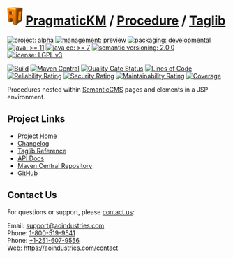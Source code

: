 # [<img src="ao-logo.png" alt="AO Logo" width="35" height="40">](https://github.com/ao-apps) [PragmaticKM](https://github.com/ao-apps/pragmatickm) / [Procedure](https://github.com/ao-apps/pragmatickm-procedure) / [Taglib](https://github.com/ao-apps/pragmatickm-procedure-taglib)

[![project: alpha](https://pragmatickm.com/ao-badges/project-alpha.svg)](https://aoindustries.com/life-cycle#project-alpha)
[![management: preview](https://pragmatickm.com/ao-badges/management-preview.svg)](https://aoindustries.com/life-cycle#management-preview)
[![packaging: developmental](https://pragmatickm.com/ao-badges/packaging-developmental.svg)](https://aoindustries.com/life-cycle#packaging-developmental)  
[![java: &gt;= 11](https://pragmatickm.com/ao-badges/java-11.svg)](https://docs.oracle.com/en/java/javase/11/)
[![java ee: &gt;= 7](https://pragmatickm.com/ao-badges/javaee-7.svg)](https://docs.oracle.com/javaee/7/)
[![semantic versioning: 2.0.0](https://pragmatickm.com/ao-badges/semver-2.0.0.svg)](https://semver.org/spec/v2.0.0.html)
[![license: LGPL v3](https://pragmatickm.com/ao-badges/license-lgpl-3.0.svg)](https://www.gnu.org/licenses/lgpl-3.0)

[![Build](https://github.com/ao-apps/pragmatickm-procedure-taglib/workflows/Build/badge.svg?branch=master)](https://github.com/ao-apps/pragmatickm-procedure-taglib/actions?query=workflow%3ABuild)
[![Maven Central](https://maven-badges.herokuapp.com/maven-central/com.pragmatickm/pragmatickm-procedure-taglib/badge.svg)](https://maven-badges.herokuapp.com/maven-central/com.pragmatickm/pragmatickm-procedure-taglib)
[![Quality Gate Status](https://sonarcloud.io/api/project_badges/measure?branch=master&project=com.pragmatickm%3Apragmatickm-procedure-taglib&metric=alert_status)](https://sonarcloud.io/dashboard?branch=master&id=com.pragmatickm%3Apragmatickm-procedure-taglib)
[![Lines of Code](https://sonarcloud.io/api/project_badges/measure?branch=master&project=com.pragmatickm%3Apragmatickm-procedure-taglib&metric=ncloc)](https://sonarcloud.io/component_measures?branch=master&id=com.pragmatickm%3Apragmatickm-procedure-taglib&metric=ncloc)  
[![Reliability Rating](https://sonarcloud.io/api/project_badges/measure?branch=master&project=com.pragmatickm%3Apragmatickm-procedure-taglib&metric=reliability_rating)](https://sonarcloud.io/component_measures?branch=master&id=com.pragmatickm%3Apragmatickm-procedure-taglib&metric=Reliability)
[![Security Rating](https://sonarcloud.io/api/project_badges/measure?branch=master&project=com.pragmatickm%3Apragmatickm-procedure-taglib&metric=security_rating)](https://sonarcloud.io/component_measures?branch=master&id=com.pragmatickm%3Apragmatickm-procedure-taglib&metric=Security)
[![Maintainability Rating](https://sonarcloud.io/api/project_badges/measure?branch=master&project=com.pragmatickm%3Apragmatickm-procedure-taglib&metric=sqale_rating)](https://sonarcloud.io/component_measures?branch=master&id=com.pragmatickm%3Apragmatickm-procedure-taglib&metric=Maintainability)
[![Coverage](https://sonarcloud.io/api/project_badges/measure?branch=master&project=com.pragmatickm%3Apragmatickm-procedure-taglib&metric=coverage)](https://sonarcloud.io/component_measures?branch=master&id=com.pragmatickm%3Apragmatickm-procedure-taglib&metric=Coverage)

Procedures nested within [SemanticCMS](https://github.com/ao-apps/semanticcms) pages and elements in a JSP environment.

## Project Links
* [Project Home](https://pragmatickm.com/procedure/taglib/)
* [Changelog](https://pragmatickm.com/procedure/taglib/changelog)
* [Taglib Reference](https://pragmatickm.com/procedure/taglib/pragmatickm-procedure.tld/)
* [API Docs](https://pragmatickm.com/procedure/taglib/apidocs/)
* [Maven Central Repository](https://central.sonatype.com/artifact/com.pragmatickm/pragmatickm-procedure-taglib)
* [GitHub](https://github.com/ao-apps/pragmatickm-procedure-taglib)

## Contact Us
For questions or support, please [contact us](https://aoindustries.com/contact):

Email: [support@aoindustries.com](mailto:support@aoindustries.com)  
Phone: [1-800-519-9541](tel:1-800-519-9541)  
Phone: [+1-251-607-9556](tel:+1-251-607-9556)  
Web: https://aoindustries.com/contact
